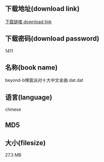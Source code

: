 ## 下载地址(download link)
[下载链接 download link](https://voluble-croquembouche-d321dc.netlify.app/?s=beyond-b%E4%BF%BE%E9%9D%A2%E6%B4%BE%E5%AF%B9%E5%8D%81%E5%A4%A7%E4%B8%AD%E6%96%87%E9%87%91%E6%9B%B2.dat)

## 下载密码(download password)
1411

## 名称(book name)
beyond-b俾面派对十大中文金曲.dat.dat

## 语言(language)
chinese

## MD5


## 大小(filesize)
27.3 MB
